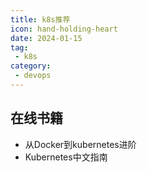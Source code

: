 ```yaml
---
title: k8s推荐
icon: hand-holding-heart
date: 2024-01-15
tag:
 - k8s
category:
 - devops
---
```


<!-- more -->


## 在线书籍

- 从Docker到kubernetes进阶[](https://www.qikqiak.com/k8s-book/)
- Kubernetes中文指南[](https://jimmysong.io/kubernetes-handbook/)
